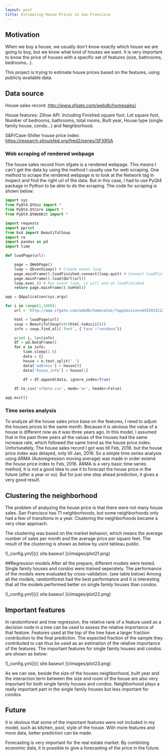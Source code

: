 ```yaml
---
layout: post
title: Estimating House Prices in San Francisco
---
```


## Motivation
When we buy a house, we usually don't know exactly which house we are going to buy, but we know what kind of houses we want.
It is very important to know the price of houses with a specific set of features (size, bathrooms, bedrooms...).

This project is trying to estimate house prices based on the features, using publicly available data.

## Data source
House sales record: http://www.sfgate.com/webdb/homesales/

House features: Zillow API. Including Finished square foot, Lot square foot, Number of bedrooms, bathrooms, total rooms, Built year, House type (single family house, condo…)
and Neighborhood.

S&P/Case-Shiller house price index: https://research.stlouisfed.org/fred2/series/SFXRSA

### Web scraping of rendered webpage
The house sales record from sfgate is a rendered webpage. This means I can't get the data by using the method I usually use for web scraping.
One method to scrape the rendered webpage is to look at the Network tag in Inspect and find the right url of the data.
But in this case, I had to use PyQt4 package in Python to be able to do the scraping.
The code for scraping is shown below:

```python
import sys
from PyQt4.QtGui import *
from PyQt4.QtCore import *
from PyQt4.QtWebKit import *

import requests
import pprint
from bs4 import BeautifulSoup
import re
import pandas as pd
import time

def loadPage(url):

    page = QWebPage()
    loop = QEventLoop() # Create event loop
    page.mainFrame().loadFinished.connect(loop.quit) # Connect loadFinished to loop quit
    page.mainFrame().load(QUrl(url))
    loop.exec_() # Run event loop, it will end on loadFinished
    return page.mainFrame().toHtml()

app = QApplication(sys.argv)

for i in range(1,1000): 
    url = 'http://www.sfgate.com/webdb/homesales/?appSession=64329322129873111204574554973483280103329065656847042053181216317168570306162401356813312547725230111651362605283184354571771674&RecordID=&PageID=2&PrevPageID=1&cpipage='+str(i)+'&CPISortType=&CPIorderBy='

    html = loadPage(url)
    soup = BeautifulSoup(str(html.toAscii()))
    info = soup.find_all('font', {'face':"verdana"})

    print i, len(info)
    df = pd.DataFrame()
    for e in info:
        time.sleep(1.0)
        data = {}
        house = e.text.split(',')
        data['address'] = house[0]
        data['house_info'] = house[1]
        
        df = df.append(data, ignore_index=True)

    df.to_csv('sfdata.csv', mode='a+', header=False)

app.exit()
```

### Time series analysis
To analyze all the house sales price base on the features, I need to adjust the houses prices to the same month. Because it is obvious
the value of a house is different now as it was three years ago.
In this model, I assumed that in the past three years all the values of the houses had the same increase rate, which followed the same 
trend as the house price index.
Unfortunately, The house sales record I got was till Feb, 2016. but the house price index was delayed, only till Jan, 2016.
So a simple time series analysis using ARMA (Autoregression moving average) was made in order extend the house price index to Feb, 2016.
ARMA is a very basic time series method, it is not a good idea to use it to forecast the house price in the future (after a year or so).
But for just one step ahead prediction, it gives a very good result.

## Clustering the neighborhood
The problem of analyzing the house price is that there were not many house sales. San Francisco has 71 neighborhoods, but some neighborhoods
only had a few of transitions in a year. Clustering the neighborhoods became a very clear approach.

The clustering was based on the market behavior, which means the average number of sales per month and the average price per square feet.
The result of the clustering is shown as below by usint tableau public.

![_config.yml]({{ site.baseurl }}/images/plot21.png)

##Regression models
After all the prepare, different models were tested. Single family houses and condos were trained seperately.
The performance of the models were evaluated by cross-validation. (see table below)
Among all the models, randomforest had the best performance and it is interesting that all the models performed better on single family
houses than condos.

![_config.yml]({{ site.baseurl }}/images/plot22.png)

## Important features
In randomforest and tree regression, the relative rank of a feature used as a decision node in a tree can be used to assess the relative
importance of that feature. Features used at the top of the tree have a larger fraction contribution to the final prediction. The expected
fraction of the sample they contributed to can thus be used as an estimation of the relative importance of the features.
The important features for single family houses and condos are shown as below:

![_config.yml]({{ site.baseurl }}/images/plot23.png)

As we can see, beside the size of the houses neighborhood, built year and the interaction term between the size and room of the house 
are also very important for both single family houses and condos. Neighborhood plays a really important part in the single family houses
but less important for condos. 

## Future
It is obvious that some of the important features were not included in my model, such as kitchen, pool, style of the house.
With more features and more data, better prediction can be made.

Forecasting is very important for the real estate market. 
By combining economic data, it is possible to give a forecasting of the price in the future.



